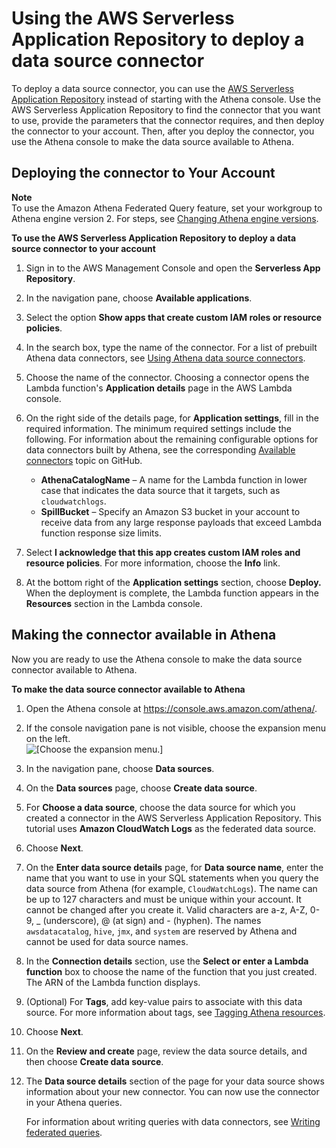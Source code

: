 # Using the AWS Serverless Application Repository to deploy a data source connector<a name="connect-data-source-serverless-app-repo"></a>

To deploy a data source connector, you can use the [AWS Serverless Application Repository](https://aws.amazon.com/serverless/serverlessrepo/) instead of starting with the Athena console\. Use the AWS Serverless Application Repository to find the connector that you want to use, provide the parameters that the connector requires, and then deploy the connector to your account\. Then, after you deploy the connector, you use the Athena console to make the data source available to Athena\.

## Deploying the connector to Your Account<a name="connect-data-source-serverless-app-repo-deploying"></a>

**Note**  
To use the Amazon Athena Federated Query feature, set your workgroup to Athena engine version 2\. For steps, see [Changing Athena engine versions](engine-versions-changing.md)\.

**To use the AWS Serverless Application Repository to deploy a data source connector to your account**

1. Sign in to the AWS Management Console and open the **Serverless App Repository**\.

1. In the navigation pane, choose **Available applications**\.

1. Select the option **Show apps that create custom IAM roles or resource policies**\.

1. In the search box, type the name of the connector\. For a list of prebuilt Athena data connectors, see [Using Athena data source connectors](connectors-prebuilt.md)\.

1. Choose the name of the connector\. Choosing a connector opens the Lambda function's **Application details** page in the AWS Lambda console\.

1. On the right side of the details page, for **Application settings**, fill in the required information\. The minimum required settings include the following\. For information about the remaining configurable options for data connectors built by Athena, see the corresponding [Available connectors](https://github.com/awslabs/aws-athena-query-federation/wiki/Available-Connectors) topic on GitHub\.
   + **AthenaCatalogName** – A name for the Lambda function in lower case that indicates the data source that it targets, such as `cloudwatchlogs`\.
   + **SpillBucket** – Specify an Amazon S3 bucket in your account to receive data from any large response payloads that exceed Lambda function response size limits\.

1. Select **I acknowledge that this app creates custom IAM roles and resource policies**\. For more information, choose the **Info** link\.

1. At the bottom right of the **Application settings** section, choose **Deploy\.** When the deployment is complete, the Lambda function appears in the **Resources** section in the Lambda console\.

## Making the connector available in Athena<a name="connect-data-source-serverless-app-repo-making-the-connector-available-in-athena"></a>

Now you are ready to use the Athena console to make the data source connector available to Athena\.

**To make the data source connector available to Athena**

1. Open the Athena console at [https://console\.aws\.amazon\.com/athena/](https://console.aws.amazon.com/athena/home)\.

1. If the console navigation pane is not visible, choose the expansion menu on the left\.  
![\[Choose the expansion menu.\]](http://docs.aws.amazon.com/athena/latest/ug/images/polaris-nav-pane-expansion.png)

1. In the navigation pane, choose **Data sources**\.

1. On the **Data sources** page, choose **Create data source**\.

1. For **Choose a data source**, choose the data source for which you created a connector in the AWS Serverless Application Repository\. This tutorial uses **Amazon CloudWatch Logs** as the federated data source\.

1. Choose **Next**\.

1. On the **Enter data source details** page, for **Data source name**, enter the name that you want to use in your SQL statements when you query the data source from Athena \(for example, `CloudWatchLogs`\)\. The name can be up to 127 characters and must be unique within your account\. It cannot be changed after you create it\. Valid characters are a\-z, A\-Z, 0\-9, \_ \(underscore\), @ \(at sign\) and \- \(hyphen\)\. The names `awsdatacatalog`, `hive`, `jmx`, and `system` are reserved by Athena and cannot be used for data source names\. 

1. In the **Connection details** section, use the **Select or enter a Lambda function** box to choose the name of the function that you just created\. The ARN of the Lambda function displays\.

1. \(Optional\) For **Tags**, add key\-value pairs to associate with this data source\. For more information about tags, see [Tagging Athena resources](tags.md)\.

1. Choose **Next**\.

1. On the **Review and create** page, review the data source details, and then choose **Create data source**\. 

1. The **Data source details** section of the page for your data source shows information about your new connector\. You can now use the connector in your Athena queries\. 

   For information about writing queries with data connectors, see [Writing federated queries](writing-federated-queries.md)\.